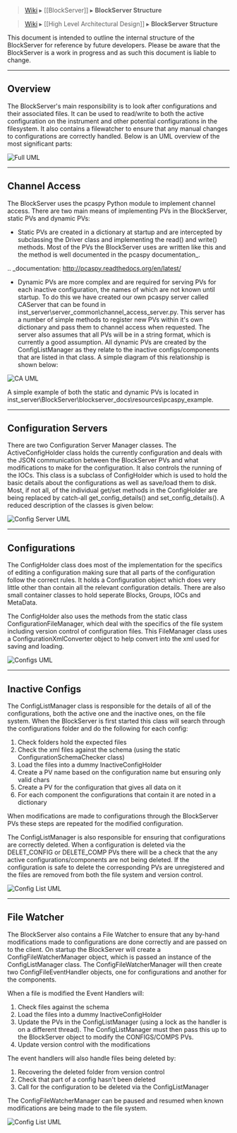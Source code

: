 > [Wiki](Home) ▸ [[BlockServer]] ▸ **BlockServer Structure**

> [Wiki](Home) ▸ [[High Level Architectural Design]] ▸ **BlockServer Structure**

This document is intended to outline the internal structure of the BlockServer for reference by future developers. Please be aware that the BlockServer is a work in progress and as such this document is liable to change.

----------
Overview
----------

The BlockServer's main responsibility is to look after configurations and their associated files. It can be used to read/write
to both the active configuration on the instrument and other potential configurations in the filesystem. It also contains a
filewatcher to ensure that any manual changes to configurations are correctly handled. Below is an UML overview of the most 
significant parts:

![Full UML](blockserver/images/Block-Server-Configuration-Rules/full_uml.png)

----------------
Channel Access
----------------

The BlockServer uses the pcaspy Python module to implement channel access. There are two main means of implementing PVs in the
BlockServer, static PVs and dynamic PVs:

* Static PVs are created in a dictionary at startup and are intercepted by subclassing the Driver class and implementing the read()
  and write() methods. Most of the PVs the BlockServer uses are written like this and the method is well documented in the pcaspy 
  documentation_. 

.. _documentation: http://pcaspy.readthedocs.org/en/latest/

* Dynamic PVs are more complex and are required for serving PVs for each inactive configuration, the names of which are not known
  until startup. To do this we have created our own pcaspy server called CAServer that can be found in 
  inst_server\\server_common\\channel_access_server.py. This server has a number of simple methods to register new PVs within it's own 
  dictionary and pass them to channel access when requested. The server also assumes that all PVs will be in a string format, which is
  currently a good assumption. All dynamic PVs are created by the ConfigListManager as they relate to the inactive configs/components
  that are listed in that class. A simple diagram of this relationship is shown below:

![CA UML](blockserver/images/Block-Server-Configuration-Rules/channel_access_uml.png)
   
A simple example of both the static and dynamic PVs is located in inst_server\\BlockServer\\blockserver_docs\\resources\\pcaspy_example.

-----------------------
Configuration Servers
-----------------------

There are two Configuration Server Manager classes. The ActiveConfigHolder class holds the currently configuration and deals with the
JSON communication between the BlockServer PVs and what modifications to make for the configuration. It also controls the running of 
the IOCs. This class is a subclass of ConfigHolder which is used to hold the basic details about the configurations as
well as save/load them to disk. Most, if not all, of the individual get/set methods in the ConfigHolder are being replaced by catch-all
get_config_details() and set_config_details(). A reduced description of the classes is given below:

![Config Server UML](blockserver/images/Block-Server-Configuration-Rules/config_servers_uml.png)
	
----------------
Configurations
----------------

The ConfigHolder class does most of the implementation for the specifics of editing a configuration making sure that all parts of the 
configuration follow the correct rules. It holds a Configuration object which does very little other than contain all the relevant 
configuration details. There are also small container classes to hold seperate Blocks, Groups, IOCs and MetaData.

The ConfigHolder also uses the methods from the static class ConfigurationFileManager, which deal with the specifics of the file system
including version control of configuration files. This FileManager class uses a ConfigurationXmlConverter object to help convert into 
the xml used for saving and loading.

![Configs UML](blockserver/images/Block-Server-Configuration-Rules/configs_uml.png)
	
------------------
Inactive Configs
------------------

The ConfigListManager class is responsible for the details of all of the configurations, both the active one and the inactive ones, 
on the file system. When the BlockServer is first started this class will search through the configurations folder and do the following
for each config:

1. Check folders hold the expected files
2. Check the xml files against the schema (using the static ConfigurationSchemaChecker class)
3. Load the files into a dummy InactiveConfigHolder
4. Create a PV name based on the configuration name but ensuring only valid chars
5. Create a PV for the configuration that gives all data on it
6. For each component the configurations that contain it are noted in a dictionary

When modifications are made to configurations through the BlockServer PVs these steps are repeated for the modified configuration.

The ConfigListManager is also responsible for ensuring that configurations are correctly deleted. When a configuration is deleted via 
the DELET_CONFIG or DELETE_COMP PVs there will be a check that the any active configurations/components are not being deleted. If the 
configuration is safe to delete the corresponding PVs are unregistered and the files are removed from both the file system and version 
control.

![Config List UML](blockserver/images/Block-Server-Configuration-Rules/config_list_uml.png)
	
--------------
File Watcher
--------------

The BlockServer also contains a File Watcher to ensure that any by-hand modifications made to configurations are done correctly and are
passed on to the client. On startup the BlockServer will create a ConfigFileWatcherManager object, which is passed an instance of the
ConfigListManager class. The ConfigFileWatcherManager will then create two ConfigFileEventHandler objects, one for configurations and 
another for the components. 

When a file is modified the Event Handlers will:

1. Check files against the schema
2. Load the files into a dummy InactiveConfigHolder
3. Update the PVs in the ConfigListManager (using a lock as the handler is on a different thread). The ConfigListManager must then pass
   this up to the BlockServer object to modify the CONFIGS/COMPS PVs.
4. Update version control with the modifications

The event handlers will also handle files being deleted by:

1. Recovering the deleted folder from version control
2. Check that part of a config hasn't been deleted
3. Call for the configuration to be deleted via the ConfigListManager

The ConfigFileWatcherManager can be paused and resumed when known modifications are being made to the file system.

![Config List UML](blockserver/images/Block-Server-Configuration-Rules/file_watcher_uml.png)
	